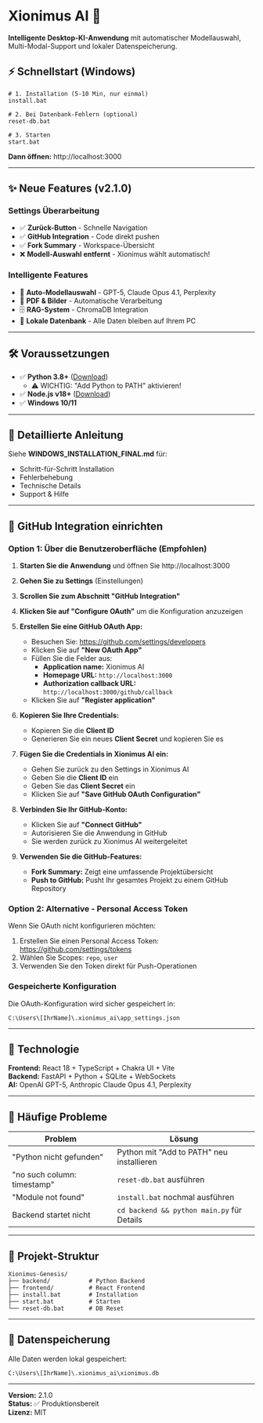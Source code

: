 # Xionimus AI 🚀

**Intelligente Desktop-KI-Anwendung** mit automatischer Modellauswahl, Multi-Modal-Support und lokaler Datenspeicherung.

## ⚡ Schnellstart (Windows)

```batch
# 1. Installation (5-10 Min, nur einmal)
install.bat

# 2. Bei Datenbank-Fehlern (optional)
reset-db.bat

# 3. Starten
start.bat
```

**Dann öffnen:** http://localhost:3000

---

## ✨ Neue Features (v2.1.0)

### Settings Überarbeitung
- ✅ **Zurück-Button** - Schnelle Navigation
- ✅ **GitHub Integration** - Code direkt pushen
- ✅ **Fork Summary** - Workspace-Übersicht
- ❌ **Modell-Auswahl entfernt** - Xionimus wählt automatisch!

### Intelligente Features
- 🤖 **Auto-Modellauswahl** - GPT-5, Claude Opus 4.1, Perplexity
- 📄 **PDF & Bilder** - Automatische Verarbeitung
- 🗄️ **RAG-System** - ChromaDB Integration
- 💾 **Lokale Datenbank** - Alle Daten bleiben auf Ihrem PC

---

## 🛠️ Voraussetzungen

- ✅ **Python 3.8+** ([Download](https://www.python.org/downloads/))
  - ⚠️ WICHTIG: "Add Python to PATH" aktivieren!
- ✅ **Node.js v18+** ([Download](https://nodejs.org/))
- ✅ **Windows 10/11**

---

## 📖 Detaillierte Anleitung

Siehe **WINDOWS_INSTALLATION_FINAL.md** für:
- Schritt-für-Schritt Installation
- Fehlerbehebung
- Technische Details
- Support & Hilfe

---

## 🔗 GitHub Integration einrichten

### Option 1: Über die Benutzeroberfläche (Empfohlen)

1. **Starten Sie die Anwendung** und öffnen Sie http://localhost:3000
2. **Gehen Sie zu Settings** (Einstellungen)
3. **Scrollen Sie zum Abschnitt "GitHub Integration"**
4. **Klicken Sie auf "Configure OAuth"** um die Konfiguration anzuzeigen

5. **Erstellen Sie eine GitHub OAuth App:**
   - Besuchen Sie: https://github.com/settings/developers
   - Klicken Sie auf **"New OAuth App"**
   - Füllen Sie die Felder aus:
     - **Application name:** Xionimus AI
     - **Homepage URL:** `http://localhost:3000`
     - **Authorization callback URL:** `http://localhost:3000/github/callback`
   - Klicken Sie auf **"Register application"**

6. **Kopieren Sie Ihre Credentials:**
   - Kopieren Sie die **Client ID**
   - Generieren Sie ein neues **Client Secret** und kopieren Sie es

7. **Fügen Sie die Credentials in Xionimus AI ein:**
   - Gehen Sie zurück zu den Settings in Xionimus AI
   - Geben Sie die **Client ID** ein
   - Geben Sie das **Client Secret** ein
   - Klicken Sie auf **"Save GitHub OAuth Configuration"**

8. **Verbinden Sie Ihr GitHub-Konto:**
   - Klicken Sie auf **"Connect GitHub"**
   - Autorisieren Sie die Anwendung in GitHub
   - Sie werden zurück zu Xionimus AI weitergeleitet

9. **Verwenden Sie die GitHub-Features:**
   - **Fork Summary:** Zeigt eine umfassende Projektübersicht
   - **Push to GitHub:** Pusht Ihr gesamtes Projekt zu einem GitHub Repository

### Option 2: Alternative - Personal Access Token

Wenn Sie OAuth nicht konfigurieren möchten:
1. Erstellen Sie einen Personal Access Token: https://github.com/settings/tokens
2. Wählen Sie Scopes: `repo`, `user`
3. Verwenden Sie den Token direkt für Push-Operationen

### Gespeicherte Konfiguration

Die OAuth-Konfiguration wird sicher gespeichert in:
```
C:\Users\[IhrName]\.xionimus_ai\app_settings.json
```

---

## 🎨 Technologie

**Frontend:** React 18 + TypeScript + Chakra UI + Vite  
**Backend:** FastAPI + Python + SQLite + WebSockets  
**AI:** OpenAI GPT-5, Anthropic Claude Opus 4.1, Perplexity

---

## 🐛 Häufige Probleme

| Problem | Lösung |
|---------|--------|
| "Python nicht gefunden" | Python mit "Add to PATH" neu installieren |
| "no such column: timestamp" | `reset-db.bat` ausführen |
| "Module not found" | `install.bat` nochmal ausführen |
| Backend startet nicht | `cd backend && python main.py` für Details |

---

## 📁 Projekt-Struktur

```
Xionimus-Genesis/
├── backend/           # Python Backend
├── frontend/          # React Frontend
├── install.bat        # Installation
├── start.bat          # Starten
└── reset-db.bat       # DB Reset
```

---

## 🔐 Datenspeicherung

Alle Daten werden lokal gespeichert:
```
C:\Users\[IhrName]\.xionimus_ai\xionimus.db
```

---

**Version:** 2.1.0  
**Status:** ✅ Produktionsbereit  
**Lizenz:** MIT
